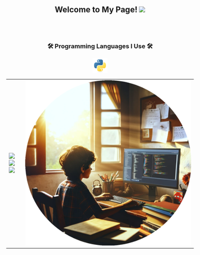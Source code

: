 <div align="center">
  
## Welcome to My Page! <img src="https://media.giphy.com/media/hvRJCLFzcasrR4ia7z/giphy.gif" height="30px"/>

</div>


<br>

<div align="center">

</div>

<br>


<div align="center">

### 🛠 Programming Languages I Use 🛠 

<p align="center">
  <!-- Python -->
  <a href="https://www.python.org" target="_blank"> 
    <img src="https://raw.githubusercontent.com/devicons/devicon/master/icons/python/python-original.svg" alt="python" width="40" height="40"/> 
  </a> 
</p>

</div>



<table>
  <tr>
    <td>
     <img src="https://github-readme-stats.vercel.app/api?username=Alikosemen&show_icons=true&theme=default&bg_color=30,1abc9c,f39c12&title_color=fff&text_color=fff" width="540"/>
     <img src="https://github-readme-stats.vercel.app/api/top-langs/?username=Alikosemen&layout=compact&theme=default&bg_color=30,1abc9c,f39c12&title_color=fff&text_color=fff" width="540"/>
     <img src="https://github-readme-streak-stats.herokuapp.com/?user=Alikosemen&background=1abc9c&stroke=f39c12&ring=f39c12&fire=f39c12&currStreakLabel=f39c12&sideLabels=ffffff&sideNums=ffffff&dates=ffffff" width="540"/>
    </td>
    <td>
      <img src="/circular_image.png" width="1280" />
    </td>
  </tr>
</table>

